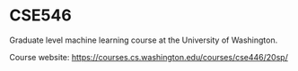 # CSE546

Graduate level machine learning course at the University of Washington.

Course website: https://courses.cs.washington.edu/courses/cse446/20sp/
